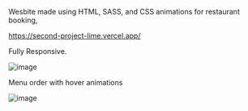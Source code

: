 Wesbite made using HTML, SASS, and CSS animations for restaurant booking,

https://second-project-lime.vercel.app/

Fully Responsive.

![image](https://github.com/DpkaLim/Webpage-with-HTML-SASS-and-CSS-animations/assets/120406810/8e30b947-194b-4af6-9ed6-35c52eb43784)

Menu order with hover animations 

![image](https://github.com/DpkaLim/Webpage-with-HTML-SASS-and-CSS-animations/assets/120406810/ac88f96e-97e0-4704-b1c7-52322568cf62)

